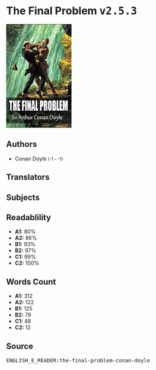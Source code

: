 # The Final Problem <kbd>v2.5.3</kbd>

![](./cover.medium.jpg "")

## Authors


 - Conan Doyle <small>(-1 - -1)</small>

## Translators



## Subjects



## Readablility


 - **A1:** 80%
 - **A2:** 86%
 - **B1:** 93%
 - **B2:** 97%
 - **C1:** 99%
 - **C2:** 100%

## Words Count


 - **A1:** 312
 - **A2:** 122
 - **B1:** 125
 - **B2:** 79
 - **C1:** 48
 - **C2:** 12

## Source


<kbd>ENGLISH_E_READER:the-final-problem-conan-doyle</kbd>
